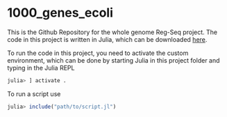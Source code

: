 # 1000_genes_ecoli

This is the Github Repository for the whole genome Reg-Seq project.
The code in this project is written in Julia, which can be downloaded [here](https://julialang.org/downloads/).

To run the code in this project, you need to activate the custom environment, which can be done by starting Julia in this project folder and typing in the Julia REPL

```julia
julia> ] activate .
```

To run a script use 

```julia
julia> include("path/to/script.jl")
```